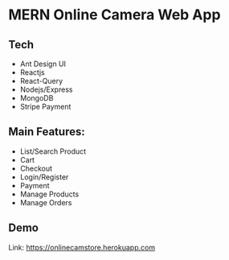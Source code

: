 # MERN Online Camera Web App
## Tech
- Ant Design UI 
- Reactjs
- React-Query
- Nodejs/Express
- MongoDB
- Stripe Payment
## Main Features:
- List/Search Product
- Cart
- Checkout
- Login/Register
- Payment
- Manage Products
- Manage Orders
## Demo
Link: https://onlinecamstore.herokuapp.com
